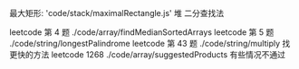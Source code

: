 最大矩形: 'code/stack/maximalRectangle.js'
堆
二分查找法

leetcode 第 4 题 ./code/array/findMedianSortedArrays
leetcode 第 5 题 ./code/string/longestPalindrome
leetcode 第 43 题 ./code/string/multiply 找更快的方法
leetcode 1268 ./code/array/suggestedProducts 有些情况不通过
